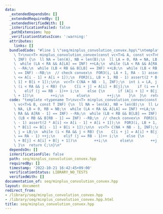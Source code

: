 ```yaml
---
data:
  _extendedDependsOn: []
  _extendedRequiredBy: []
  _extendedVerifiedWith: []
  _isVerificationFailed: false
  _pathExtension: hpp
  _verificationStatusIcon: ':warning:'
  attributes:
    links: []
  bundledCode: "#line 1 \"seq/minplus_convolution_convex.hpp\"\ntemplate <typename\
    \ T>\nvc<T> minplus_convolution_convex(const vc<T>& A, const vc<T>& B, const T\
    \ INF) {\n  ll NA = len(A), NB = len(B);\n  ll LA = 0, RA = NA, LB = 0, RB = NB;\n\
    \  while (LA < RA && A[LA] == INF) ++LA;\n  while (LA < RA && A[RA - 1] == INF)\
    \ --RA;\n  while (LB < RB && B[LB] == INF) ++LB;\n  while (LB < RB && B[RB - 1]\
    \ == INF) --RB;\n  // check convex\n  FOR3(i, LA + 1, RA - 1) assert(2 * A[i]\
    \ <= A[i - 1] + A[i + 1]);\n  FOR3(i, LB + 1, RB - 1) assert(2 * B[i] <= B[i -\
    \ 1] + B[i + 1]);\n\n  vc<T> C(NA + NB - 1, INF);\n  int i = LA, j = LB;\n  while\
    \ (i < RA && j < RB) {\n    C[i + j] = A[i] + B[j];\n    if (i == RA - 1) ++j;\n\
    \    elif (j == RB - 1)++ i;\n    else {\n      if (A[i + 1] + B[j] < A[i] + B[j\
    \ + 1])\n        ++i;\n      else\n        ++j;\n    }\n  }\n  return C;\n}\n"
  code: "template <typename T>\nvc<T> minplus_convolution_convex(const vc<T>& A, const\
    \ vc<T>& B, const T INF) {\n  ll NA = len(A), NB = len(B);\n  ll LA = 0, RA =\
    \ NA, LB = 0, RB = NB;\n  while (LA < RA && A[LA] == INF) ++LA;\n  while (LA <\
    \ RA && A[RA - 1] == INF) --RA;\n  while (LB < RB && B[LB] == INF) ++LB;\n  while\
    \ (LB < RB && B[RB - 1] == INF) --RB;\n  // check convex\n  FOR3(i, LA + 1, RA\
    \ - 1) assert(2 * A[i] <= A[i - 1] + A[i + 1]);\n  FOR3(i, LB + 1, RB - 1) assert(2\
    \ * B[i] <= B[i - 1] + B[i + 1]);\n\n  vc<T> C(NA + NB - 1, INF);\n  int i = LA,\
    \ j = LB;\n  while (i < RA && j < RB) {\n    C[i + j] = A[i] + B[j];\n    if (i\
    \ == RA - 1) ++j;\n    elif (j == RB - 1)++ i;\n    else {\n      if (A[i + 1]\
    \ + B[j] < A[i] + B[j + 1])\n        ++i;\n      else\n        ++j;\n    }\n \
    \ }\n  return C;\n}\n"
  dependsOn: []
  isVerificationFile: false
  path: seq/minplus_convolution_convex.hpp
  requiredBy: []
  timestamp: '2022-10-21 16:42:45+09:00'
  verificationStatus: LIBRARY_NO_TESTS
  verifiedWith: []
documentation_of: seq/minplus_convolution_convex.hpp
layout: document
redirect_from:
- /library/seq/minplus_convolution_convex.hpp
- /library/seq/minplus_convolution_convex.hpp.html
title: seq/minplus_convolution_convex.hpp
---
```

